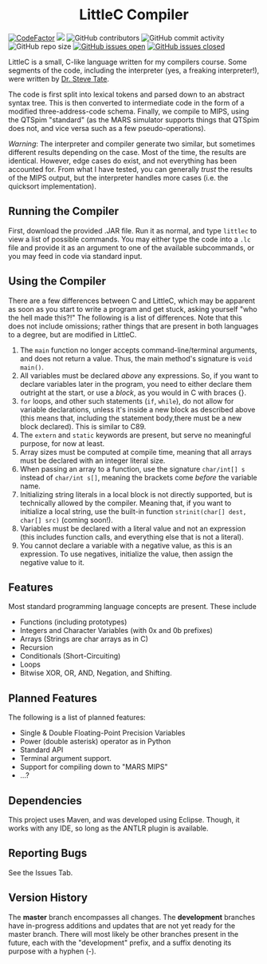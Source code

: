 <h1 align="center">LittleC Compiler</h1>

[![CodeFactor](https://www.codefactor.io/repository/github/joshuacrotts/LittleC-Compiler/badge)](https://www.codefactor.io/repository/github/joshuacrotts/LittleC-Compiler) ![](https://github.com/JoshuaCrotts/LittleC-Compiler/workflows/tests/badge.svg) ![GitHub contributors](https://img.shields.io/github/contributors/JoshuaCrotts/LittleC-Compiler) ![GitHub commit activity](https://img.shields.io/github/commit-activity/m/JoshuaCrotts/LittleC-Compiler) ![GitHub repo size](https://img.shields.io/github/repo-size/JoshuaCrotts/LittleC-Compiler) [![GitHub issues open](https://img.shields.io/github/issues/JoshuaCrotts/LittleC-Compiler)]() 
[![GitHub issues closed](https://img.shields.io/github/issues-closed-raw/JoshuaCrotts/LittleC-Compiler)]()

LittleC is a small, C-like language written for my compilers course. Some segments of the code, including the interpreter (yes, a freaking interpreter!), were written by [Dr. Steve Tate](https://www.uncg.edu/cmp/faculty/srtate/index.html).

The code is first split into lexical tokens and parsed down to an abstract syntax tree. This is then converted to intermediate code in the form of a modified three-address-code schema. Finally, we compile to MIPS, using the QTSpim "standard" (as the MARS simulator supports things that QTSpim does not, and vice versa such as a few pseudo-operations).

*Warning*: The interpreter and compiler generate two similar, but sometimes different results depending on the case. Most of the time, the results are identical. However, edge cases do exist, and not everything has been accounted for. From what I have tested, you can generally *trust* the results of the MIPS output, but the interpreter handles more cases (i.e. the quicksort implementation).

## Running the Compiler
First, download the provided .JAR file. Run it as normal, and type ```littlec``` to view a list of possible commands. You may either type the code into a ```.lc``` file and provide it as an argument to one of the available subcommands, or you may feed in code via standard input.

## Using the Compiler
There are a few differences between C and LittleC, which may be apparent as soon as you start to write a program and get stuck, asking yourself "who the hell made this?!" The following is a list of differences. Note that this does not include omissions; rather things that are present in both languages to a degree, but are modified in LittleC.

1. The ```main``` function no longer accepts command-line/terminal arguments, and does not return a value. Thus, the main method's signature is ```void main()```.
2. All variables must be declared *above* any expressions. So, if you want to declare variables later in the program, you need to either declare them outright at the start, or use a *block*, as you would in C with braces {}.
3. ```for``` loops, and other such statements (```if```, ```while```), do not allow for variable declarations, unless it's inside a new block as described above (this means that, including the statement body,there must be a new block declared). This is similar to C89.
4. The ```extern``` and ```static``` keywords are present, but serve no meaningful purpose, for now at least.
5. Array sizes must be computed at compile time, meaning that all arrays must be declared with an integer literal size.
6. When passing an array to a function, use the signature ```char/int[] s``` instead of ```char/int s[]```, meaning the brackets come *before* the variable name.
7. Initializing string literals in a local block is not directly supported, but is technically allowed by the compiler. Meaning that, if you want to initialize a local string, use the built-in function ```strinit(char[] dest, char[] src)``` (coming soon!).
8. Variables must be declared with a literal value and not an expression (this includes function calls, and everything else that is not a literal).
9. You cannot declare a variable with a negative value, as this is an expression. To use negatives, initialize the value, then assign the negative value to it.

## Features
Most standard programming language concepts are present. These include
- Functions (including prototypes)
- Integers and Character Variables (with 0x and 0b prefixes)
- Arrays (Strings are char arrays as in C)
- Recursion
- Conditionals (Short-Circuiting)
- Loops
- Bitwise XOR, OR, AND, Negation, and Shifting.

## Planned Features
The following is a list of planned features:
- Single & Double Floating-Point Precision Variables
- Power (double asterisk) operator as in Python
- Standard API
- Terminal argument support.
- Support for compiling down to "MARS MIPS"
- ...?


## Dependencies

This project uses Maven, and was developed using Eclipse. Though, it works with any IDE, so long as the ANTLR plugin is available. 

## Reporting Bugs

See the Issues Tab.

## Version History
The **master** branch encompasses all changes. The **development** branches have in-progress additions and updates that are not yet ready for the master branch. There will most likely be other branches present in the future, each with the "development" prefix, and a suffix denoting its purpose with a hyphen (-).
